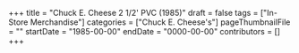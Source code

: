 +++
title = "Chuck E. Cheese 2 1/2' PVC (1985)"
draft = false
tags = ["In-Store Merchandise"]
categories = ["Chuck E. Cheese's"]
pageThumbnailFile = ""
startDate = "1985-00-00"
endDate = "0000-00-00"
contributors = []
+++
